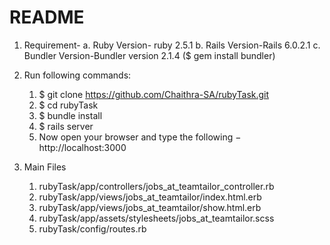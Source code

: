 # README
1. Requirement-
    a. Ruby Version- ruby 2.5.1
    b. Rails Version-Rails 6.0.2.1
    c. Bundler Version-Bundler version 2.1.4 ($ gem install bundler)
    
2. Run following commands:    
    1. $ git clone https://github.com/Chaithra-SA/rubyTask.git
    2. $ cd rubyTask
    3. $ bundle install
    4. $ rails server
    5. Now open your browser and type the following − http://localhost:3000
    
3. Main Files
   1. rubyTask/app/controllers/jobs_at_teamtailor_controller.rb
   2. rubyTask/app/views/jobs_at_teamtailor/index.html.erb
   3. rubyTask/app/views/jobs_at_teamtailor/show.html.erb
   4. rubyTask/app/assets/stylesheets/jobs_at_teamtailor.scss
   5. rubyTask/config/routes.rb 
 






